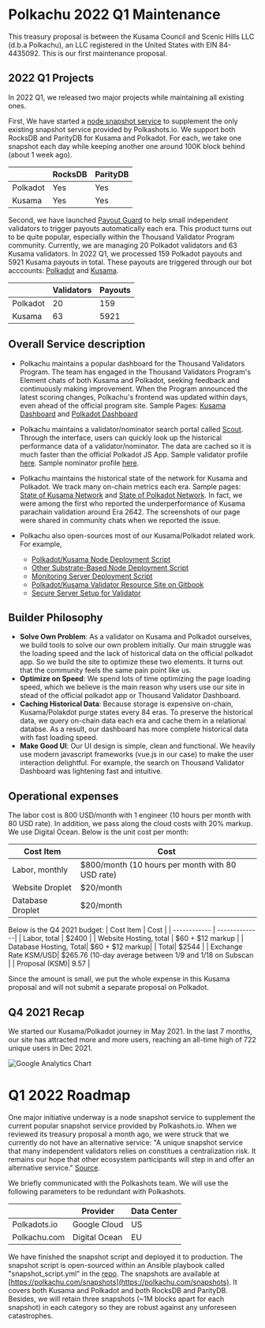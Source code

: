 # Polkachu 2022 Q1 Maintenance

This treasury proposal is between the Kusama Council and Scenic Hills LLC (d.b.a Polkachu), an LLC registered in the United States with EIN 84-4435092. This is our first maintenance proposal. 


## 2022 Q1 Projects
In 2022 Q1, we released two major projects while maintaining all existing ones. 

First, We have started a [node snapshot service](https://polkachu.com/snapshots) to supplement the only existing snapshot service provided by Polkashots.io. We support both RocksDB and ParityDB for Kusama and Polkadot. For each, we take one snapshot each day while keeping another one around 100K block behind (about 1 week ago). 

|              | RocksDB       | ParityDB    |
| ------------ | --------------| ----------- |
| Polkadot     | Yes           | Yes         |
| Kusama       | Yes           | Yes         |

Second, we have launched [Payout Guard](https://polkachu.com/payout_guard) to help small independent validators to trigger payouts automatically each era. This product turns out to be quite popular, especially within the Thousand Validator Program community. Currently, we are managing 20 Polkadot validators and 63 Kusama validators. In 2022 Q1, we processed 159 Polkadot payouts and 5921 Kusama payouts in total. These payouts are triggered through our bot acccounts: [Polkadot](https://polkadot.subscan.io/account/14H2TZhfH13ebngvvUtZLGp8mFGw4DyH5uSSqpYVUnfkhRLu) and [Kusama](https://kusama.subscan.io/account/EAm8eWXxTXFTBEzmAVbhF4vu8r9LCpxsJ2u6QAS5N59VPDF).

|              | Validators    | Payouts     |
| ------------ | --------------| ----------- |
| Polkadot     | 20            | 159         |
| Kusama       | 63            | 5921        |


## Overall Service description
- Polkachu maintains a popular dashboard for the Thousand Validators Program. The team has engaged in the Thousand Validators Program's Element chats of both Kusama and Polkadot, seeking feedback and continuously making improvement. When the Program announced the latest scoring changes, Polkachu's frontend was updated within days, even ahead of the official program site. Sample Pages: [Kusama Dashboard](https://polkachu.com/kusama/thousand_validators) and [Polkadot Dashboard](https://polkachu.com/polkadot/thousand_validator)
 
- Polkachu maintains a validator/nominator search portal called [Scout](https://polkachu.com/scout). Through the interface, users can quickly look up the historical performance data of a validator/nominator. The data are cached so it is much faster than the official Polkadot JS App. Sample validator profile [here](https://polkachu.com/kusama/validators/CsKvJ4fdesaRALc5swo5iknFDpop7YUwKPJHdmUvBsUcMGb). Sample nominator profile [here](https://polkachu.com/kusama/nominators/HTAeD1dokCVs9MwnC1q9s2a7d2kQ52TAjrxE1y5mj5MFLLA). 

- Polkachu maintains the historical state of the network for Kusama and Polkadot. We track many on-chain metrics each era. Sample pages: [State of Kusama Network](https://polkachu.com/kusama/era_summaries) and [State of Polkadot Network](https://polkachu.com/polkadot/era_summaries). In fact, we were among the first who reported the underperformance of Kusama parachain validation around Era 2642. The screenshots of our page were shared in community chats when we reported the issue. 

- Polkachu also open-sources most of our Kusama/Polkadot related work. For example, 
     - [Polkadot/Kusama Node Deployment Script](https://github.com/polkachu/polkadot-validator)
     - [Other Substrate-Based Node Deployment Script](https://github.com/polkachu/substrate-validator)
     - [Monitoring Server Deployment Script](https://github.com/polkachu/server-monitoring)
     - [Polkadot/Kusama Validator Resource Site on Gitbook](https://github.com/polkachu/validator-resources)
     - [Secure Server Setup for Validator](https://github.com/polkachu/secure-server-setup)


## Builder Philosophy
- **Solve Own Problem**: As a validator on Kusama and Polkadot ourselves, we build tools to solve our own problem initially. Our main struggle was the loading speed and the lack of historical data on the official polkadot app. So we build the site to optimize these two elements. It turns out that the community feels the same pain point like us.
- **Optimize on Speed**: We spend lots of time optimizing the page loading speed, which we believe is the main reason why users use our site in stead of the official polkadot app or Thousand Validator Dashboard. 
- **Caching Historical Data**: Because storage is expensive on-chain, Kusama/Polakdot purge states every 84 eras. To preserve the historical data, we query on-chain data each era and cache them in a relational databse. As a result, our dashboard has more complete historical data with fast loading speed. 
- **Make Good UI**: Our UI design is simple, clean and functional. We heavily use modern javascript frameworks (vue.js in our case) to make the user interaction delightful. For example, the search on Thousand Validator Dashboard was lightening fast and intuitive. 

## Operational expenses
The labor cost is 800 USD/month with 1 engineer (10 hours per month with 80 USD rate). In addition, we pass along the cloud costs with 20% markup. We use Digital Ocean. Below is the unit cost per month:

| Cost Item          | Cost      | 
| ------------        | --------------| 
| Labor, monthly    | $800/month (10 hours per month with 80 USD rate)  | 
| Website Droplet| $20/month | 
| Database Droplet| $20/month | 

Below is the Q4 2021 budget:
| Cost Item          | Cost      | 
| ------------        | --------------| 
| Labor, total    | $2400 | 
| Website Hosting, total | $60 + $12 markup | 
| Database Hosting, Total| $60 + $12 markup| 
| Total| $2544 | 
| Exchange Rate KSM/USD| $265.76 (10-day average between 1/9 and 1/18 on Subscan | 
| Proposal (KSM)| 9.57 | 

Since the amount is small, we put the whole expense in this Kusama proposal and will not submit a separate proposal on Polkadot. 

## Q4 2021 Recap
We started our Kusama/Polkadot journey in May 2021. In the last 7 months, our site has attracted more and more users, reaching an all-time high of 722 unique users in Dec 2021. 

![Google Analytics Chart](https://i.imgur.com/82xDdmV.png)

# Q1 2022 Roadmap


One major initiative underway is a node snapshot service to supplement the current popular snapshot service provided by Polkashots.io. When we reviewed its treasury proposal a month ago, we were struck that we currently do not have an alternative service: "A unique snapshot service that many independent validators relies on constitues a centralization risk. It remains our hope that other ecosystem participants will step in and offer an alternative service." [Source](https://kusama.polkassembly.io/post/1211). 

We briefly communicated with the Polkashots team. We will use the following parameters to be redundant with Polkashots. 

|              | Provider      | Data Center |
| ------------ | --------------| ----------- |
| Polkadots.io | Google Cloud  | US          |
| Polkachu.com | Digital Ocean | EU          |

We have finished the snapshot script and deployed it to production. The snapshot script is open-sourced within an Ansible playbook called "snapshot_script.yml" in the [repo](https://github.com/polkachu/polkadot-validator). The snapshots are available at [https://polkachu.com/snapshots](https://polkachu.com/snapshots). It covers both Kusama and Polkadot and both RocksDB and ParityDB. Besides, we will retain three snapshots (~1M blocks apart for each snapshot) in each category so they are robust against any unforeseen catastrophes. 




